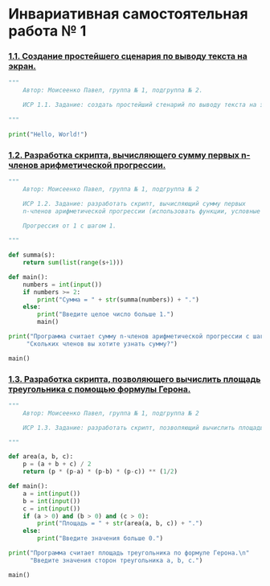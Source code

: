 # Инвариативная самостоятельная работа № 1

### [1.1. Создание простейшего сценария по выводу текста на экран.](https://repl.it/@Rakleed/programming-indepworkinvar1-1)
```python
"""
    Автор: Моисеенко Павел, группа № 1, подгруппа № 2.

    ИСР 1.1. Задание: создать простейший стенарий по выводу текста на экран.
    
"""

print("Hello, World!")
```

### [1.2. Разработка скрипта, вычисляющего сумму первых n-членов арифметической прогрессии.](https://repl.it/@Rakleed/programming-indepworkinvar1-2)
```python
"""
    Автор: Моисеенко Павел, группа № 1, подгруппа № 2

    ИСР 1.2. Задание: разработать скрипт, вычисляющий сумму первых 
    n-членов арифметической прогрессии (использовать функции, условные операторы).

    Прогрессия от 1 с шагом 1.
    
"""

def summa(s):
    return sum(list(range(s+1)))

def main():
    numbers = int(input())
    if numbers >= 2:
        print("Сумма = " + str(summa(numbers)) + ".")
    else:
        print("Введите целое число больше 1.")
        main()

print("Программа считает сумму n-членов арифметической прогрессии c шагом 1.\n"
     "Скольких членов вы хотите узнать сумму?")

main()
```

### [1.3. Разработка скрипта, позволяющего вычислить площадь треугольника с помощью формулы Герона.](https://repl.it/@Rakleed/programming-indepworkinvar1-3)
```python
"""
    Автор: Моисеенко Павел, группа № 1, подгруппа № 2

    ИСР 1.3. Задание: разработать скрипт, позволяющий вычислить площадь треугольника с помощью формулы Герона.

"""

def area(a, b, c):
    p = (a + b + c) / 2
    return (p * (p-a) * (p-b) * (p-c)) ** (1/2)

def main():
    a = int(input())
    b = int(input())
    c = int(input())
    if (a > 0) and (b > 0) and (c > 0):
        print("Площадь = " + str(area(a, b, c)) + ".")
    else:
        print("Введите значения больше 0.")

print("Программа считает площадь треугольника по формуле Герона.\n"
      "Введите значения сторон треугольника a, b, c.")

main()
```
